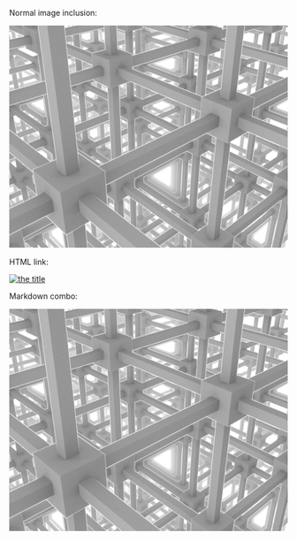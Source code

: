 Normal image inclusion:

![the alt text](test.jpg "the title")

HTML link:

<a href="test.jpg" alt="the alt text"><img href="text.jpg" alt="the title"/></a>

Markdown combo:

[![the alt text](test.jpg "the title")](test.jpg)
